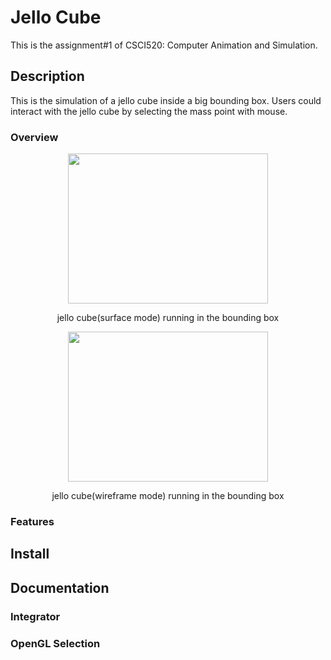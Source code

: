# Jello Cube

This is the assignment#1 of CSCI520: Computer Animation and Simulation.

## Description
This is the simulation of a jello cube inside a big bounding box. Users could interact with the jello cube by selecting 
the mass point with mouse.
### Overview
<div align=center>
    <img src="https://github.com/wanyuzha/JelloCube/blob/main/img/jello.gif" width="320" height="240">
    <p>
    jello cube(surface mode) running in the bounding box
</div>
<div align=center>
    <img src="https://github.com/wanyuzha/JelloCube/blob/main/img/wireframes.gif" width="320" height="240">
    <p>
    jello cube(wireframe mode) running in the bounding box
</div>

### Features

## Install

## Documentation

### Integrator


### OpenGL Selection